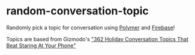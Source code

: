 # random-conversation-topic
Randomly pick a topic for conversation using [Polymer](https://www.polymer-project.org/1.0/) and [Firebase](https://www.firebase.com/)!

Topics are based from Gizmodo's ["362 Holiday Conversation Topics That Beat Staring At Your Phone"](http://gizmodo.com/362-holiday-party-conversation-topics-that-beat-staring-1482790548)
